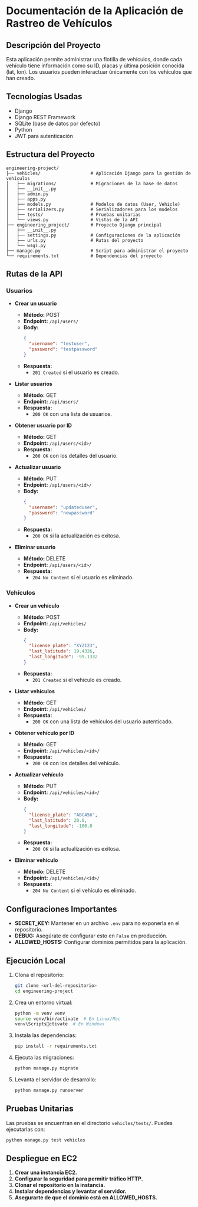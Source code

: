 
# Documentación de la Aplicación de Rastreo de Vehículos

## Descripción del Proyecto
Esta aplicación permite administrar una flotilla de vehículos, donde cada vehículo tiene información como su ID, placas y última posición conocida (lat, lon). Los usuarios pueden interactuar únicamente con los vehículos que han creado.

## Tecnologías Usadas
- Django
- Django REST Framework
- SQLite (base de datos por defecto)
- Python
- JWT para autenticación

## Estructura del Proyecto
```
engineering-project/
├── vehicles/                   # Aplicación Django para la gestión de vehículos
│   ├── migrations/             # Migraciones de la base de datos
│   ├── __init__.py
│   ├── admin.py
│   ├── apps.py
│   ├── models.py               # Modelos de datos (User, Vehicle)
│   ├── serializers.py          # Serializadores para los modelos
│   ├── tests/                  # Pruebas unitarias
│   └── views.py                # Vistas de la API
├── engineering_project/        # Proyecto Django principal
│   ├── __init__.py
│   ├── settings.py             # Configuraciones de la aplicación
│   ├── urls.py                 # Rutas del proyecto
│   └── wsgi.py
├── manage.py                   # Script para administrar el proyecto
└── requirements.txt            # Dependencias del proyecto
```

## Rutas de la API

### Usuarios

- **Crear un usuario**
  - **Método:** POST
  - **Endpoint:** `/api/users/`
  - **Body:** 
    ```json
    {
      "username": "testuser",
      "password": "testpassword"
    }
    ```
  - **Respuesta:** 
    - `201 Created` si el usuario es creado.
  
- **Listar usuarios**
  - **Método:** GET
  - **Endpoint:** `/api/users/`
  - **Respuesta:**
    - `200 OK` con una lista de usuarios.

- **Obtener usuario por ID**
  - **Método:** GET
  - **Endpoint:** `/api/users/<id>/`
  - **Respuesta:** 
    - `200 OK` con los detalles del usuario.

- **Actualizar usuario**
  - **Método:** PUT
  - **Endpoint:** `/api/users/<id>/`
  - **Body:**
    ```json
    {
      "username": "updateduser",
      "password": "newpassword"
    }
    ```
  - **Respuesta:**
    - `200 OK` si la actualización es exitosa.

- **Eliminar usuario**
  - **Método:** DELETE
  - **Endpoint:** `/api/users/<id>/`
  - **Respuesta:**
    - `204 No Content` si el usuario es eliminado.

### Vehículos

- **Crear un vehículo**
  - **Método:** POST
  - **Endpoint:** `/api/vehicles/`
  - **Body:**
    ```json
    {
      "license_plate": "XYZ123",
      "last_latitude": 19.4326,
      "last_longitude": -99.1332
    }
    ```
  - **Respuesta:**
    - `201 Created` si el vehículo es creado.

- **Listar vehículos**
  - **Método:** GET
  - **Endpoint:** `/api/vehicles/`
  - **Respuesta:**
    - `200 OK` con una lista de vehículos del usuario autenticado.

- **Obtener vehículo por ID**
  - **Método:** GET
  - **Endpoint:** `/api/vehicles/<id>/`
  - **Respuesta:**
    - `200 OK` con los detalles del vehículo.

- **Actualizar vehículo**
  - **Método:** PUT
  - **Endpoint:** `/api/vehicles/<id>/`
  - **Body:**
    ```json
    {
      "license_plate": "ABC456",
      "last_latitude": 20.0,
      "last_longitude": -100.0
    }
    ```
  - **Respuesta:**
    - `200 OK` si la actualización es exitosa.

- **Eliminar vehículo**
  - **Método:** DELETE
  - **Endpoint:** `/api/vehicles/<id>/`
  - **Respuesta:**
    - `204 No Content` si el vehículo es eliminado.

## Configuraciones Importantes

- **SECRET_KEY:** Mantener en un archivo `.env` para no exponerla en el repositorio.
- **DEBUG:** Asegúrate de configurar esto en `False` en producción.
- **ALLOWED_HOSTS:** Configurar dominios permitidos para la aplicación.

## Ejecución Local

1. Clona el repositorio:
   ```bash
   git clone <url-del-repositorio>
   cd engineering-project
   ```

2. Crea un entorno virtual:
   ```bash
   python -m venv venv
   source venv/bin/activate  # En Linux/Mac
   venv\Scriptsctivate  # En Windows
   ```

3. Instala las dependencias:
   ```bash
   pip install -r requirements.txt
   ```

4. Ejecuta las migraciones:
   ```bash
   python manage.py migrate
   ```

5. Levanta el servidor de desarrollo:
   ```bash
   python manage.py runserver
   ```

## Pruebas Unitarias

Las pruebas se encuentran en el directorio `vehicles/tests/`. Puedes ejecutarlas con:

```bash
python manage.py test vehicles
```

## Despliegue en EC2

1. **Crear una instancia EC2.**
2. **Configurar la seguridad para permitir tráfico HTTP.**
3. **Clonar el repositorio en la instancia.**
4. **Instalar dependencias y levantar el servidor.**
5. **Asegurarte de que el dominio está en ALLOWED_HOSTS.**
